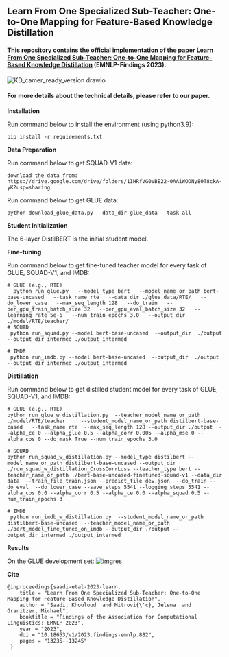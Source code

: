 ## Learn From One Specialized Sub-Teacher: One-to-One Mapping for Feature-Based Knowledge Distillation
#### This repository contains the official implementation of the paper [Learn From One Specialized Sub-Teacher: One-to-One Mapping for Feature-Based Knowledge Distillation](https://aclanthology.org/2023.findings-emnlp.882.pdf) (EMNLP-Findings 2023).

![KD_camer_ready_version drawio](https://github.com/Khsaadi/learn-from-one-specialized-sub-teacher/assets/58224339/55cd0c29-f027-4580-90bb-7cefa60068ee)


#### For more details about the technical details, please refer to our paper.

**Installation**

Run command below to install the environment (using python3.9):

```
pip install -r requirements.txt
```

**Data Preparation**



Run command below to get SQUAD-V1 data:

```
download the data from: https://drive.google.com/drive/folders/1IHRfVG0VBE22-0AAiWODNy80T8ckA-yK?usp=sharing
```
Run command below to get GLUE data:

```
python download_glue_data.py --data_dir glue_data --task all
```

**Student Initialization**

The 6-layer DistilBERT is the initial student model.

**Fine-tuning**

Run command below to get fine-tuned teacher model for every task of GLUE, SQUAD-V1, and IMDB:

```
# GLUE (e.g., RTE)
  python run_glue.py   --model_type bert   --model_name_or_path bert-base-uncased   --task_name rte   --data_dir ./glue_data/RTE/   --do_lower_case   --max_seq_length 128   --do_train   --per_gpu_train_batch_size 32   --per_gpu_eval_batch_size 32   --learning_rate 5e-5   --num_train_epochs 3.0   --output_dir ./model/RTE/teacher/
# SQUAD
 python run_squad.py --model bert-base-uncased  --output_dir  ./output   --output_dir_intermed ./output_intermed

# IMDB
 python run_imdb.py --model bert-base-uncased  --output_dir  ./output   --output_dir_intermed ./output_intermed
```

**Distillation**

Run command below to get distilled student model for every task of GLUE, SQUAD-V1, and IMDB:

```
# GLUE (e.g., RTE)
python run_glue_w_distillation.py  --teacher_model_name_or_path ./model/RTE/teacher     --student_model_name_or_path distilbert-base-cased   --task_name rte  --max_seq_length 128 --output_dir ./output  --alpha_ce 0 --alpha_glue 0.5 --alpha_corr 0.005 --alpha_mse 0 --alpha_cos 0 --do_mask True --num_train_epochs 3.0

# SQUAD
python run_squad_w_distillation.py --model_type distilbert --model_name_or_path distilbert-base-uncased --output_dir ./run_squad_w_distillation_CrossCorrLoss --teacher_type bert --teacher_name_or_path ./bert-base-uncased-finetuned-squad-v1 --data_dir data  --train_file train.json --predict_file dev.json  --do_train --do_eval  --do_lower_case --save_steps 5541 --logging_steps 5541 --alpha_cos 0.0 --alpha_corr 0.5 --alpha_ce 0.0 --alpha_squad 0.5 --num_train_epochs 3

# IMDB
 python run_imdb_w_distillation.py  --student_model_name_or_path  distilbert-base-uncased  --teacher_model_name_or_path ./bert_model_fine_tuned_on_imdb --output_dir ./output --output_dir_intermed ./output_intermed
```

**Results**

On the GLUE development set:
![imgres](https://github.com/Khsaadi/learn-from-one-specialized-sub-teacher/assets/58224339/1f8d57e4-d884-4203-b3b4-494ec1a05b2c)


**Cite**
```
@inproceedings{saadi-etal-2023-learn,
    title = "Learn From One Specialized Sub-Teacher: One-to-One Mapping for Feature-Based Knowledge Distillation",
    author = "Saadi, Khouloud  and Mitrovi{\'c}, Jelena  and Granitzer, Michael",
    booktitle = "Findings of the Association for Computational Linguistics: EMNLP 2023",
    year = "2023",
    doi = "10.18653/v1/2023.findings-emnlp.882",
    pages = "13235--13245"
 }
```


